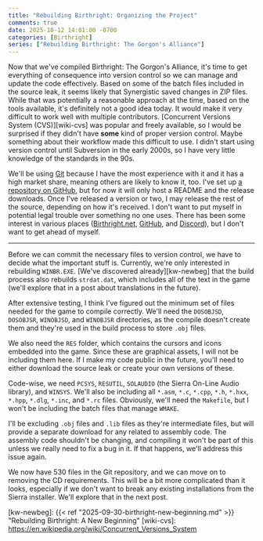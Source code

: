 ```yaml
---
title: "Rebuilding Birthright: Organizing the Project"
comments: true
date: 2025-10-12 14:01:00 -0700
categories: [Birthright]
series: ["Rebuilding Birthright: The Gorgon's Alliance"]
---
```


Now that we've compiled Birthright: The Gorgon's Alliance, it's time to get everything of consequence into version control so we can manage and update the code effectively. Based on some of the batch files included in the source leak, it seems likely that Synergistic saved changes in ZIP files. While that was potentially a reasonable approach at the time, based on the tools available, it's definitely not a good idea today. It would make it very difficult to work well with multiple contributors. [Concurrent Versions System (CVS)][wiki-cvs] was popular and freely available, so I would be surprised if they didn't have **some** kind of proper version control. Maybe something about their workflow made this difficult to use. I didn't start using version control until Subversion in the early 2000s, so I have very little knowledge of the standards in the 90s.

We'll be using [Git][git] because I have the most experience with it and it has a high market share, meaning others are likely to know it, too. I've set up [a repository on GitHub][github-birp], but for now it will only host a README and the release downloads. Once I've released a version or two, I may release the rest of the source, depending on how it's received. I don't want to put myself in potential legal trouble over something no one uses. There has been some interest in various places ([Birthright.net][br-modding], [GitHub][github-rbxit], and [Discord][discord]), but I don't want to get ahead of myself.

---

Before we can commit the necessary files to version control, we have to decide what the important stuff is. Currently, we're only interested in rebuilding `WINBR.EXE`. [We've discovered already][kw-newbeg] that the build process also rebuilds `strdat.dat`, which includes all of the text in the game (we'll explore that in a post about translations in the future).

After extensive testing, I think I've figured out the minimum set of files needed for the game to compile correctly. We'll need the `DOSOBJSD`, `DOSOBJSR`, `WINOBJSD`, and `WINOBJSR` directories, as the compile doesn't create them and they're used in the build process to store `.obj` files.

We also need the `RES` folder, which contains the cursors and icons embedded into the game. Since these are graphical assets, I will not be including them here. If I make my code public in the future, you'll need to either download the source leak or create your own versions of these.

Code-wise, we need `PCSYS`, `RESUTIL`, `SOLAUDIO` (the Sierra On-Line Audio library), and `WINSYS`. We'll also be including all `*.asm`, `*.c`, `*.cpp`, `*.h`, `*.hxx`, `*.hpp`, `*.dlg`, `*.inc`, and `*.rc` files. Obviously, we'll need the `Makefile`, but I won't be including the batch files that manage `WMAKE`.

I'll be excluding `.obj` files and `.lib` files as they're intermediate files, but will provide a separate download for any related to assembly code. The assembly code shouldn't be changing, and compiling it won't be part of this unless we really need to fix a bug in it. If that happens, we'll address this issue again.

We now have 530 files in the Git repository, and we can move on to removing the CD requirements. This will be a bit more complicated than it looks, especially if we don't want to break any existing installations from the Sierra installer. We'll explore that in the next post.

[br-modding]: http://www.birthright.net/forums/showthread.php?28766-Modding-Birthright-Gorgon-s-Alliance-Adventures
[discord]: https://discord.gg/9pjZKFx
[git]: https://git-scm.com/
[github-birp]: https://github.com/Shiryou/BirP
[github-rbxit]: https://github.com/juanitogan/rbxit/issues/13
[kw-newbeg]: {{< ref "2025-09-30-birthright-new-beginning.md" >}} "Rebuilding Birthright: A New Beginning"
[wiki-cvs]: https://en.wikipedia.org/wiki/Concurrent_Versions_System
